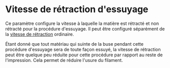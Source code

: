Vitesse de rétraction d'essuyage
====
Ce paramètre configure la vitesse à laquelle la matière est rétracté et non rétracté pour la procédure d'essuyage. Il peut être configuré séparément de la [vitesse de rétraction](../travel/retraction_speed.md) ordinaire.

Étant donné que tout matériau qui suinte de la buse pendant cette procédure d'essuyage sera de toute façon essuyé, la vitesse de rétraction peut être quelque peu réduite pour cette procédure par rapport au reste de l'impression. Cela permet de réduire l'usure du filament.
